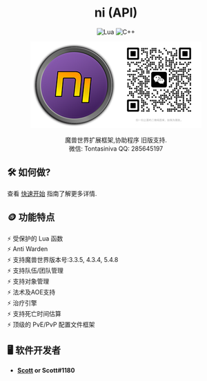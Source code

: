 <!-- markdownlint-disable MD004 MD033 -->
<div align="center">

# ni (API)

![Lua](https://img.shields.io/badge/Lua-2C2D72?style=flat-squaree&logo=lua&logoColor=white)
![C++](https://img.shields.io/badge/C%2B%2B-00599C?style=flat-squaree&logo=c%2B%2B&logoColor=white)

<img src="_media/logo.png" alt="ni"><img src="_media/wechat.jpg" width="196" height="200" alt="wechat">

魔兽世界扩展框架,协助程序 旧版支持.<br>
微信: Tontasiniva     QQ: 285645197
</div>

##  🛠️ 如何做?

查看 [快速开始](https://initvs.github.io/#/getting-started/quickstart) 指南了解更多详情.

##  🪙 功能特点

⚡️ 受保护的 Lua 函数<br>
⚡️ Anti Warden<br>
⚡️ 支持魔兽世界版本号:3.3.5, 4.3.4, 5.4.8<br>
⚡️ 支持队伍/团队管理<br>
⚡️ 支持对象管理<br>
⚡️ 法术及AOE支持<br>
⚡️ 治疗引擎<br>
⚡️ 支持死亡时间估算<br>
⚡️ 顶级的 PvE/PvP 配置文件框架<br>

## 🖥️ 软件开发者

- **[Scott](https://github.com/scizzydo) or Scott#1180**
